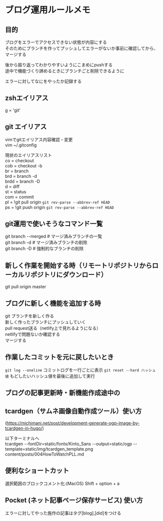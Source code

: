 # ブログ運用ルールメモ


## 目的
ブログをエラーでアクセスできない状態が内容にする  
そのためにブランチを作ってプッシュしてエラーがないか事前に確認してから、マージする  

後から振り返ってわかりやすいようにこまめにpushする  
途中で機能づくり諦めるときにブランチごと削除できるように  

エラーに対してなにをやったか記録する  
## zshエイリアス

g = 'git'

## git エイリアス
vimでgitエイリアス内容確認・変更  
vim ~/.gitconfig  

現状のエイリアスリスト  
co = checkout <!-- ブランチ移動 -->  
cob = checkout -b <!-- 新しいブランチを作成してそのブランチに移動 -->  
br = branch  
brd = branch -d  
brdd = branch -D  
d = diff  
st = status  
com = commit  
pl = !git pull origin `git rev-parse --abbrev-ref HEAD`  
ps = !git push origin `git rev-parse --abbrev-ref HEAD`  

## git運用で使いそうなコマンド一覧
git branch --merged                    # マージ済みブランチの一覧  
git branch -d                          # マージ済みブランチの削除  
git branch -D                          # 強制的なブランチの削除  
## 新しく作業を開始する時（リモートリポジトリからローカルリポジトリにダウンロード）
git pull origin master
## ブログに新しく機能を追加する時
git ブランチを新しく作る  
新しく作ったブランチにプッシュしていく  
pull request送る（netlify上で見れるようになる）  
netlifyで問題ないか確認する  
マージする  

## 作業したコミットを元に戻したいとき
`git log --oneline`  コミットログを一行ごとに表示
`git reset --hard ハッシュ値` もどしたいハッシュ値を最後に追加して実行

## ブログの記事更新時・新機能作成途中の

## tcardgen（サムネ画像自動作成ツール）使い方
(https://michimani.net/post/development-generate-ogp-image-by-tcardgen-in-hugo/)  

以下ターミナルへ  
tcardgen --fontDir=static/fonts/Kinto_Sans  --output=static/ogp --template=static/img/tcardgen_template.png content/posts/004HowToWatchPLL.md  
<!-- tcardgen --fontDir=自動生成する画像に使うフォントのディレクトリのパス 
              --output=画像を自動生成した時の出力先ディレクトリ 
              --template=自動生成する前の背景テンプレート画像のファイルパス 
              タイトルやタグの情報を取得する記事のファイルパス -->

## 便利なショートカット
選択範囲のブロックコメント化:(MacOS) Shift + option + a  

## Pocket (ネット記事ページ保存サービス) 使い方
エラーに対してやった施作の記事はタグ[blog],[did]をつける  
